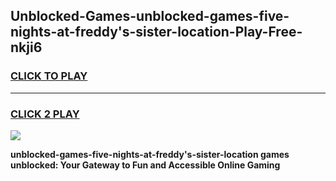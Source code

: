 
## Unblocked-Games-unblocked-games-five-nights-at-freddy's-sister-location-Play-Free-nkji6
<h3>
<a href="https://premium76.site?title=unblocked-games-five-nights-at-freddy's-sister-location&ref=23A">CLICK TO PLAY</a></h3>
<hr>

<h3>
<a href="https://premium76.site?title=unblocked-games-five-nights-at-freddy's-sister-location&ref=23A">CLICK 2 PLAY</a>
  
</h3>

<a href="https://premium76.site?title=unblocked-games-five-nights-at-freddy's-sister-location&ref=23A"><img src="https://clearcache.store/games.png"></a>


**unblocked-games-five-nights-at-freddy's-sister-location games unblocked: Your Gateway to Fun and Accessible Online Gaming**
